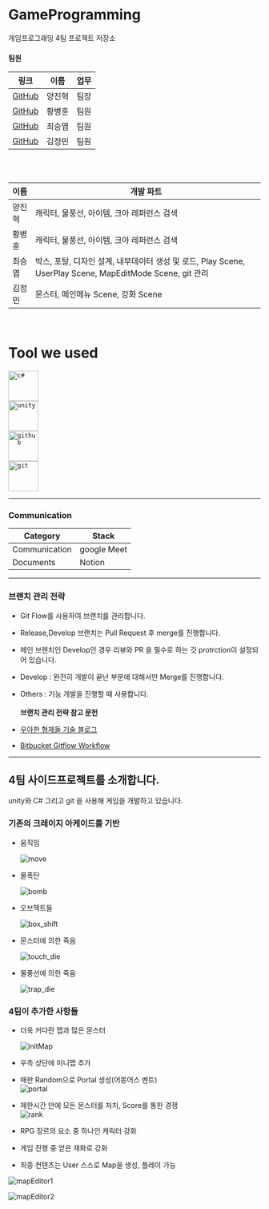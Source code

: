 <!-- Touched by HwangBBang -->

# GameProgramming

게임프로그래밍 4팀 프로젝트 저장소<br>

#### 팀원

| 링크                                       | 이름   | 업무 |
| ------------------------------------------ | ------ | ---- |
| [GitHub](https://github.com/YangJinHyeok)  | 양진혁 | 팀장 |
| [GitHub](https://github.com/HwangBBang)    | 황병훈 | 팀원 |
| [GitHub](https://github.com/seungyeobchoi) | 최승엽 | 팀원 |
| [GitHub](https://github.com/jmkim774)      | 김정민 | 팀원 |

<br><br>

| 이름   | 개발 파트                                                                                                 |
| ------ | --------------------------------------------------------------------------------------------------------- |
| 양진혁 | 캐릭터, 물풍선, 아이템, 크아 레퍼런스 검색                                                                |
| 황병훈 | 캐릭터, 물풍선, 아이템, 크아 레퍼런스 검색                                                                |
| 최승엽 | 박스, 포탈, 디자인 설계, 내부데이터 생성 및 로드, Play Scene, UserPlay Scene, MapEditMode Scene, git 관리 |
| 김정민 | 몬스터, 메인메뉴 Scene, 강화 Scene                                                                        |

<br>

# Tool we used

<code><img title="C#" alt="c#" width="60px" 
        src = "https://cdn.jsdelivr.net/gh/devicons/devicon/icons/csharp/csharp-line.svg" /> </code>
<code><img title="Unity" alt="unity" width="60px" 
        src="https://cdn.jsdelivr.net/gh/devicons/devicon/icons/unity/unity-original-wordmark.svg" /> </code>
<code><img title="GitHub" alt="github" width="60px" 
        src="https://cdn.jsdelivr.net/gh/devicons/devicon/icons/github/github-original-wordmark.svg"/> </code>
<code><img title="Git" alt="git" width="60px" 
        src="https://cdn.jsdelivr.net/gh/devicons/devicon/icons/git/git-original-wordmark.svg" /></code>

---

### Communication

| Category      | Stack       |
| ------------- | ----------- |
| Communication | google Meet |
| Documents     | Notion      |

---

### 브랜치 관리 전략

- Git Flow를 사용하여 브랜치를 관리합니다.

- Release,Develop 브랜치는 Pull Request 후 merge를 진행합니다.

- 메인 브렌치인 Develop인 경우 리뷰와 PR 을 필수로 하는 깃 protrction이 설정되어 있습니다.

- Develop : 완전히 개발이 끝난 부분에 대해서만 Merge를 진행합니다.
- Others : 기능 개발을 진행할 때 사용합니다.
  <br><br>
  <b>브랜치 관리 전략 참고 문헌</b><br>
- [우아한 형제들 기술 블로그](http://woowabros.github.io/experience/2017/10/30/baemin-mobile-git-branch-strategy.html)
- [Bitbucket Gitflow Workflow](https://www.atlassian.com/git/tutorials/comparing-workflows/gitflow-workflow)

---

## 4팀 사이드프로젝트를 소개합니다.

unity와 C# 그리고 git 을 사용해 게임을 개발하고 있습니다.<br>

### 기존의 크레이지 아케이드를 기반

- 움직임

  ![move](https://github.com/YangJinHyeok/T01402201-Team-4/assets/96881651/01a82f24-dfc8-4cb8-9087-2935be2ed43c)

- 물폭탄

  ![bomb](https://github.com/YangJinHyeok/T01402201-Team-4/assets/96881651/2abfdd7b-dae3-40c4-996f-f50b00b15a6a)

- 오브젝트들

  ![box_shift](https://github.com/YangJinHyeok/T01402201-Team-4/assets/96881651/81c82172-0543-41a5-a51c-b9eb3277660e)

- 몬스터에 의한 죽음

  ![touch_die](https://github.com/YangJinHyeok/T01402201-Team-4/assets/96881651/12692a11-3958-4e99-be47-281648a25db1)

- 물풍선에 의한 죽음

  ![trap_die](https://github.com/YangJinHyeok/T01402201-Team-4/assets/96881651/2228b2e0-6ab5-4ca7-be7b-ad2ee4ae2132)

### 4팀이 추가한 사항들

- 더욱 커다란 맵과 많은 몬스터

  ![initMap](https://github.com/YangJinHyeok/T01402201-Team-4/assets/96881651/13dd511a-b8e4-433b-96f3-bf064e1edb39)

- 우측 상단에 미니맵 추가

- 매판 Random으로 Portal 생성(어몽어스 벤트)  
  ![portal](https://github.com/YangJinHyeok/T01402201-Team-4/assets/96881651/263ef327-57e4-4255-87a5-5ec9816d6bf5)

- 제한시간 안에 모든 몬스터를 처치, Score를 통한 경쟁  
  ![rank](https://github.com/YangJinHyeok/T01402201-Team-4/assets/96881651/8d964130-1df8-482f-932b-18967cb0bb0e)

- RPG 장르의 요소 중 하나인 캐릭터 강화
- 게임 진행 중 얻은 재화로 강화

- 최종 컨텐츠는 User 스스로 Map을 생성, 플레이 가능

![mapEditor1](https://github.com/YangJinHyeok/T01402201-Team-4/assets/96881651/8a733744-8f02-42b4-ab4c-c9362e51b2af)

![mapEditor2](https://github.com/YangJinHyeok/T01402201-Team-4/assets/96881651/a667e21b-9fa7-41af-aae6-2065fa3f9174)
